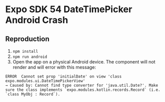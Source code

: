 # Expo SDK 54 DateTimePicker Android Crash

## Reproduction

1. `npm install`
1. `npm run android`
1. Open the app on a physical Android device. The component will not render and will error with this message:

```
ERROR  Cannot set prop 'initialDate' on view 'class expo.modules.ui.DateTimePickerView'
→ Caused by: Cannot find type converter for 'java.util.Date?'. Make sure the class implements `expo.modules.kotlin.records.Record` (i.e. `class MyObj : Record`).
```
